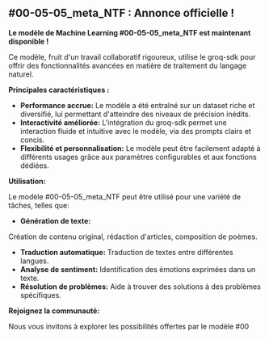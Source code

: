 ##  #00-05-05_meta_NTF : Annonce officielle ! 

**Le modèle de Machine Learning #00-05-05_meta_NTF est maintenant disponible !**

Ce modèle, fruit d'un travail collaboratif rigoureux, utilise le groq-sdk pour offrir des fonctionnalités avancées en matière de traitement du langage naturel. 

**Principales caractéristiques :**

* **Performance accrue:** Le modèle a été entraîné sur un dataset riche et diversifié, lui permettant d'atteindre des niveaux de précision inédits.
* **Interactivité améliorée:** L'intégration du groq-sdk permet une interaction fluide et intuitive avec le modèle, via des prompts clairs et concis.
* **Flexibilité et personnalisation:** Le modèle peut être facilement adapté à différents usages grâce aux paramètres configurables et aux fonctions dédiées.

**Utilisation:**

Le modèle #00-05-05_meta_NTF peut être utilisé pour une variété de tâches, telles que:

* **Génération de texte:**

Création de contenu original, rédaction d'articles, composition de poèmes.
* **Traduction automatique:** Traduction de textes entre différentes langues.
* **Analyse de sentiment:** Identification des émotions exprimées dans un texte.
* **Résolution de problèmes:** Aide à trouver des solutions à des problèmes spécifiques.

**Rejoignez la communauté:**

Nous vous invitons à explorer les possibilités offertes par le modèle #00